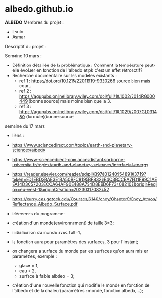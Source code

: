 # albedo.github.io
 **ALBEDO**
 Membres du projet :
 - Louis
 - Asmar

Descriptif du projet :


Semaine 10 mars :
- Définition détaillée de la problématique : Comment la température peut-elle évoluer en fonction de l'albedo et pk c'est un effet rétroactif?
- Recherche documentaire sur les modèles existants :
  - ref 1 : https://doi.org/10.1215/22011919-9320266 source bien mais court.
  - ref 2 : https://agupubs.onlinelibrary.wiley.com/doi/full/10.1002/2014RG000449 (bonne source) mais moins bien que la 3.
  - ref 3 : https://agupubs.onlinelibrary.wiley.com/doi/full/10.1029/2007GL031480  (formule)(bonne source)


semaine du 17 mars:
- liens :
 - https://www.sciencedirect.com/topics/earth-and-planetary-sciences/albedo
 - https://www-sciencedirect-com.accesdistant.sorbonne-universite.fr/topics/earth-and-planetary-sciences/interfacial-energy
 - https://reader.elsevier.com/reader/sd/pii/B9780124095489103719?token=ED1EBD3BAE3E1BA50BFC8195BF8326E4C3BCCEA7FD1F99C1AEEA14D3C57203ECCA64AF90E488A754D8EBD6F73408210E&originRegion=eu-west-1&originCreation=20230317082452
 - https://curry.eas.gatech.edu/Courses/6140/ency/Chapter9/Ency_Atmos/Reflectance_Albedo_Surface.pdf

- idéeeeees du programme: 
 - création d'un monde(environnement) de taille 3\*3;
 - initialisation du monde avec full -1;
 - la fonction aura pour paramètres des surfaces, 3 pour l'instant;
 - on changera a surface du monde par les surfaces qu'on aura mis en paramètres, exemple :
    - glace = 1,
    - eau = 2,
    - surface à faible albdeo = 3;
 - création d'une nouvelle fonction qui modifie le monde en fonction de l'albedo et de la chaleur(paramètres : monde, fonction albedo,...);
